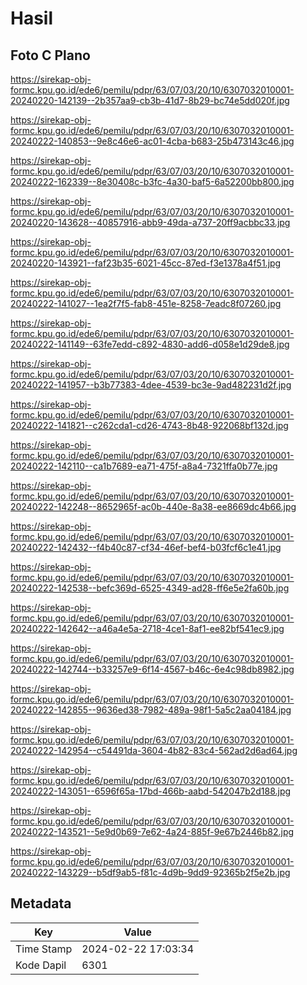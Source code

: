 # Hasil

## Foto C Plano

https://sirekap-obj-formc.kpu.go.id/ede6/pemilu/pdpr/63/07/03/20/10/6307032010001-20240220-142139--2b357aa9-cb3b-41d7-8b29-bc74e5dd020f.jpg

https://sirekap-obj-formc.kpu.go.id/ede6/pemilu/pdpr/63/07/03/20/10/6307032010001-20240222-140853--9e8c46e6-ac01-4cba-b683-25b473143c46.jpg

https://sirekap-obj-formc.kpu.go.id/ede6/pemilu/pdpr/63/07/03/20/10/6307032010001-20240222-162339--8e30408c-b3fc-4a30-baf5-6a52200bb800.jpg

https://sirekap-obj-formc.kpu.go.id/ede6/pemilu/pdpr/63/07/03/20/10/6307032010001-20240220-143628--40857916-abb9-49da-a737-20ff9acbbc33.jpg

https://sirekap-obj-formc.kpu.go.id/ede6/pemilu/pdpr/63/07/03/20/10/6307032010001-20240220-143921--faf23b35-6021-45cc-87ed-f3e1378a4f51.jpg

https://sirekap-obj-formc.kpu.go.id/ede6/pemilu/pdpr/63/07/03/20/10/6307032010001-20240222-141027--1ea2f7f5-fab8-451e-8258-7eadc8f07260.jpg

https://sirekap-obj-formc.kpu.go.id/ede6/pemilu/pdpr/63/07/03/20/10/6307032010001-20240222-141149--63fe7edd-c892-4830-add6-d058e1d29de8.jpg

https://sirekap-obj-formc.kpu.go.id/ede6/pemilu/pdpr/63/07/03/20/10/6307032010001-20240222-141957--b3b77383-4dee-4539-bc3e-9ad482231d2f.jpg

https://sirekap-obj-formc.kpu.go.id/ede6/pemilu/pdpr/63/07/03/20/10/6307032010001-20240222-141821--c262cda1-cd26-4743-8b48-922068bf132d.jpg

https://sirekap-obj-formc.kpu.go.id/ede6/pemilu/pdpr/63/07/03/20/10/6307032010001-20240222-142110--ca1b7689-ea71-475f-a8a4-7321ffa0b77e.jpg

https://sirekap-obj-formc.kpu.go.id/ede6/pemilu/pdpr/63/07/03/20/10/6307032010001-20240222-142248--8652965f-ac0b-440e-8a38-ee8669dc4b66.jpg

https://sirekap-obj-formc.kpu.go.id/ede6/pemilu/pdpr/63/07/03/20/10/6307032010001-20240222-142432--f4b40c87-cf34-46ef-bef4-b03fcf6c1e41.jpg

https://sirekap-obj-formc.kpu.go.id/ede6/pemilu/pdpr/63/07/03/20/10/6307032010001-20240222-142538--befc369d-6525-4349-ad28-ff6e5e2fa60b.jpg

https://sirekap-obj-formc.kpu.go.id/ede6/pemilu/pdpr/63/07/03/20/10/6307032010001-20240222-142642--a46a4e5a-2718-4ce1-8af1-ee82bf541ec9.jpg

https://sirekap-obj-formc.kpu.go.id/ede6/pemilu/pdpr/63/07/03/20/10/6307032010001-20240222-142744--b33257e9-6f14-4567-b46c-6e4c98db8982.jpg

https://sirekap-obj-formc.kpu.go.id/ede6/pemilu/pdpr/63/07/03/20/10/6307032010001-20240222-142855--9636ed38-7982-489a-98f1-5a5c2aa04184.jpg

https://sirekap-obj-formc.kpu.go.id/ede6/pemilu/pdpr/63/07/03/20/10/6307032010001-20240222-142954--c54491da-3604-4b82-83c4-562ad2d6ad64.jpg

https://sirekap-obj-formc.kpu.go.id/ede6/pemilu/pdpr/63/07/03/20/10/6307032010001-20240222-143051--6596f65a-17bd-466b-aabd-542047b2d188.jpg

https://sirekap-obj-formc.kpu.go.id/ede6/pemilu/pdpr/63/07/03/20/10/6307032010001-20240222-143521--5e9d0b69-7e62-4a24-885f-9e67b2446b82.jpg

https://sirekap-obj-formc.kpu.go.id/ede6/pemilu/pdpr/63/07/03/20/10/6307032010001-20240222-143229--b5df9ab5-f81c-4d9b-9dd9-92365b2f5e2b.jpg


## Metadata

| Key        | Value               |
| ---------- | ------------------- |
| Time Stamp | 2024-02-22 17:03:34 |
| Kode Dapil | 6301                |



